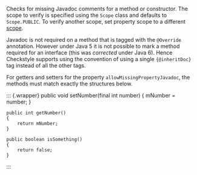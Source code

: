 Checks for missing Javadoc comments for a method or constructor. The
scope to verify is specified using the `Scope` class and defaults to
`Scope.PUBLIC`. To verify another scope, set property scope to a
different [scope](https://checkstyle.org/property_types.html#scope).

Javadoc is not required on a method that is tagged with the `@Override`
annotation. However under Java 5 it is not possible to mark a method
required for an interface (this was *corrected* under Java 6). Hence
Checkstyle supports using the convention of using a single
`{@inheritDoc}` tag instead of all the other tags.

For getters and setters for the property `allowMissingPropertyJavadoc`,
the methods must match exactly the structures below.

::: {.wrapper}
    public void setNumber(final int number)
    {
        mNumber = number;
    }

    public int getNumber()
    {
        return mNumber;
    }

    public boolean isSomething()
    {
        return false;
    }
              
:::